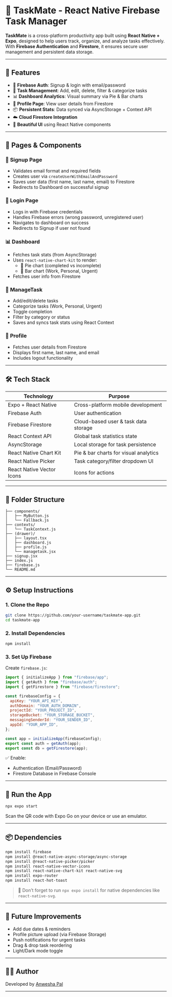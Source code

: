 # 🧠 TaskMate - React Native Firebase Task Manager

**TaskMate** is a cross-platform productivity app built using **React Native + Expo**, designed to help users track, organize, and analyze tasks effectively. With **Firebase Authentication** and **Firestore**, it ensures secure user management and persistent data storage.

---

## 📲 Features

- 🔐 **Firebase Auth**: Signup & login with email/password
- 📝 **Task Management**: Add, edit, delete, filter & categorize tasks
- 📊 **Dashboard Analytics**: Visual summary via Pie & Bar charts
- 👤 **Profile Page**: View user details from Firestore
- 📦 **Persistent Stats**: Data synced via AsyncStorage + Context API
- ☁️ **Cloud Firestore Integration**
- 📱 **Beautiful UI** using React Native components

---

## 🧱 Pages & Components

### 🔐 **Signup Page**
- Validates email format and required fields
- Creates user via `createUserWithEmailAndPassword`
- Saves user data (first name, last name, email) to Firestore
- Redirects to Dashboard on successful signup

### 🔐 **Login Page**
- Logs in with Firebase credentials
- Handles Firebase errors (wrong password, unregistered user)
- Navigates to dashboard on success
- Redirects to Signup if user not found

### 📊 **Dashboard**
- Fetches task stats (from AsyncStorage)
- Uses `react-native-chart-kit` to render:
  - 📘 Pie chart (completed vs incomplete)
  - 📙 Bar chart (Work, Personal, Urgent)
- Fetches user info from Firestore

### 🧩 **ManageTask**
- Add/edit/delete tasks
- Categorize tasks (Work, Personal, Urgent)
- Toggle completion
- Filter by category or status
- Saves and syncs task stats using React Context

### 👤 **Profile**
- Fetches user details from Firestore
- Displays first name, last name, and email
- Includes logout functionality

---

## 🛠️ Tech Stack

| Technology       | Purpose                                  |
|------------------|-------------------------------------------|
| Expo + React Native | Cross-platform mobile development       |
| Firebase Auth     | User authentication                      |
| Firebase Firestore| Cloud-based user & task data storage     |
| React Context API | Global task statistics state             |
| AsyncStorage      | Local storage for task persistence       |
| React Native Chart Kit | Pie & bar charts for visual analytics |
| React Native Picker | Task category/filter dropdown UI        |
| React Native Vector Icons | Icons for actions                 |

---

## 📁 Folder Structure

```
├── components/
│   ├── MyButton.js
│   └── Fallback.js
├── contexts/
│   └── TaskContext.js
├── (drawer)/
│   ├── layout.tsx
│   ├── dashboard.js
│   ├── profile.js
│   └── managetask.jsx
├── signup.jsx
├── index.js
├── firebase.js
└── README.md
```

---

## ⚙️ Setup Instructions

### 1. Clone the Repo

```bash
git clone https://github.com/your-username/taskmate-app.git
cd taskmate-app
```

### 2. Install Dependencies

```bash
npm install
```

### 3. Set Up Firebase

Create `firebase.js`:

```js
import { initializeApp } from "firebase/app";
import { getAuth } from "firebase/auth";
import { getFirestore } from "firebase/firestore";

const firebaseConfig = {
  apiKey: "YOUR_API_KEY",
  authDomain: "YOUR_AUTH_DOMAIN",
  projectId: "YOUR_PROJECT_ID",
  storageBucket: "YOUR_STORAGE_BUCKET",
  messagingSenderId: "YOUR_SENDER_ID",
  appId: "YOUR_APP_ID",
};

const app = initializeApp(firebaseConfig);
export const auth = getAuth(app);
export const db = getFirestore(app);
```

✅ Enable:
- Authentication (Email/Password)
- Firestore Database in Firebase Console

---

## 🚀 Run the App

```bash
npx expo start
```

Scan the QR code with Expo Go on your device or use an emulator.

---

## 📦 Dependencies

```bash
npm install firebase
npm install @react-native-async-storage/async-storage
npm install @react-native-picker/picker
npm install react-native-vector-icons
npm install react-native-chart-kit react-native-svg
npm install expo-router
npm install react-hot-toast
```

> 🧪 Don’t forget to run `npx expo install` for native dependencies like `react-native-svg`.

---

## 🧠 Future Improvements

- Add due dates & reminders
- Profile picture upload (via Firebase Storage)
- Push notifications for urgent tasks
- Drag & drop task reordering
- Light/Dark mode toggle

---

## 👩‍💻 Author

Developed by [Anwesha Pal](https://github.com/anwesha24-code)

---
